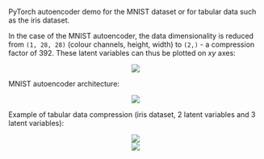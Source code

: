 PyTorch autoencoder demo for the MNIST dataset or for tabular data such as the iris dataset.

In the case of the MNIST autoencoder, the data dimensionality is reduced from `(1, 28, 28)` (colour channels, height, width) to `(2,)` - a compression factor of 392. These latent variables can thus be plotted on $xy$ axes:

<p align="center">
	<img src="plots/mnist_2_latent_variables.gif"/>
</p>

MNIST autoencoder architecture:

<p align="center">
	<img src="plots/mnist_autoencoder_architecture.png"/>
</p>

Example of tabular data compression (iris dataset, 2 latent variables and 3 latent variables):

<p align="center">
	<img src="plots/iris_2_latent_variables.png"/>
	<br>
	<img src="plots/iris_3_latent_variables.png"/>
</p>
